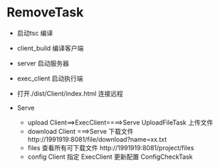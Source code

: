# RemoveTask


* 启动tsc 编译
* client_build 编译客户端
* server 启动服务器
* exec_client 启动执行端
* 打开./dist/Client/index.html 连接远程



* Serve

  * upload   Client==>ExecClient====>Serve  UploadFileTask 上传文件
  * download  Client ===>Serve 下载文件  http://1991919:8081/file/download?name=xx.txt
  * files 查看所有可下载文件 http://1991919:8081/project/files
  * config  Client 指定 ExecClient 更新配置  ConfigCheckTask

